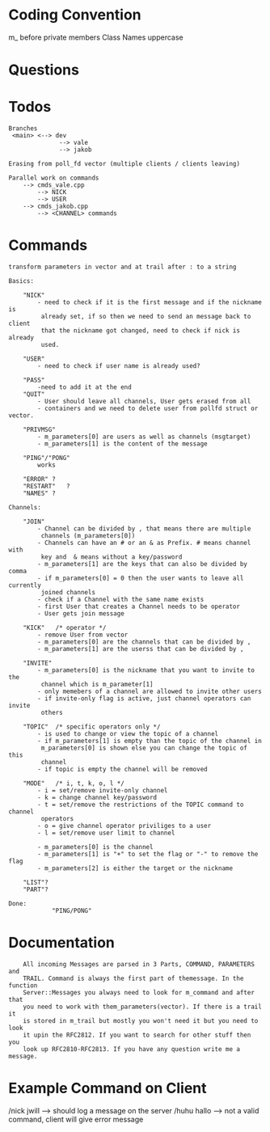 # Coding Convention
m_ before private members
Class Names uppercase

# Questions

# Todos
    
    Branches
     <main> <--> dev
                  --> vale
                  --> jakob

    Erasing from poll_fd vector (multiple clients / clients leaving)

    Parallel work on commands
        --> cmds_vale.cpp
            --> NICK
            --> USER
        --> cmds_jakob.cpp
            --> <CHANNEL> commands


# Commands
    transform parameters in vector and at trail after : to a string

    Basics:

        "NICK"
		    - need to check if it is the first message and if the nickname is 
             already set, if so then we need to send an message back to client
             that the nickname got changed, need to check if nick is already
             used.

        "USER"
			- need to check if user name is already used?

        "PASS"
			-need to add it at the end
        "QUIT"
		    - User should leave all channels, User gets erased from all 
            - containers and we need to delete user from pollfd struct or vector.

        "PRIVMSG"
			- m_parameters[0] are users as well as channels (msgtarget)
			- m_parameters[1] is the content of the message

        "PING"/"PONG"
			works
        
        "ERROR" ?
        "RESTART"	?
        "NAMES" ?

    Channels:
				
        "JOIN"
			- Channel can be divided by , that means there are multiple
             channels (m_parameters[0])
			- Channels can have an # or an & as Prefix. # means channel with
             key and  & means without a key/password
			- m_parameters[1] are the keys that can also be divided by comma
			- if m_parameters[0] = 0 then the user wants to leave all currently
             joined channels
			- check if a Channel with the same name exists
			- first User that creates a Channel needs to be operator
			- User gets join message

        "KICK"   /* operator */
			- remove User from vector
			- m_parameters[0] are the channels that can be divided by ,
			- m_parameters[1] are the userss that can be divided by ,

        "INVITE"
			- m_parameters[0] is the nickname that you want to invite to the 
             channel which is m_parameter[1]
			- only memebers of a channel are allowed to invite other users
			- if invite-only flag is active, just channel operators can invite 
             others

        "TOPIC"  /* specific operators only */
			- is used to change or view the topic of a channel
			- if m_parameters[1] is empty than the topic of the channel in 
             m_parameters[0] is shown else you can change the topic of this
             channel
			- if topic is empty the channel will be removed

        "MODE"   /* i, t, k, o, l */
			- i = set/remove invite-only channel
			- k = change channel key/password
			- t = set/remove the restrictions of the TOPIC command to channel
             operators
			- o = give channel operator priviliges to a user
			- l = set/remove user limit to channel

			- m_parameters[0] is the channel
			- m_parameters[1] is "+" to set the flag or "-" to remove the flag
			- m_parameters[2] is either the target or the nickname 

        "LIST"?
        "PART"?

    Done:
				"PING/PONG"

# Documentation
		All incoming Messages are parsed in 3 Parts, COMMAND, PARAMETERS and 
        TRAIL. Command is always the first part of themessage. In the function
        Server::Messages you always need to look for m_command and after that
        you need to work with them_parameters(vector). If there is a trail it
        is stored in m_trail but mostly you won't need it but you need to look
        it upin the RFC2812. If you want to search for other stuff then you
        look up RFC2810-RFC2813. If you have any question write me a message.

# Example Command on Client
 /nick jwill
    --> should log a message on the server 
 /huhu hallo
    --> not a valid command, client will give error message
